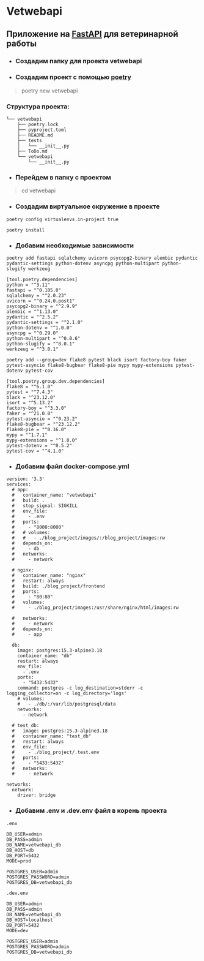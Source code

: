 # Vetwebapi
## Приложение на [FastAPI](https://fastapi.tiangolo.com/) для ветеринарной работы
* ### Создадим папку для проекта vetwebapi
* ### Создадим проект с помощью [poetry](https://python-poetry.org/)
> poetry new vetwebapi

### Структура проекта:

```
└── vetwebapi
    ├── poetry.lock
    ├── pyproject.toml
    ├── README.md
    ├── tests
    │   └── __init__.py
    ├── ToDo.md
    └── vetwebapi
        └── __init__.py
```

* ### Перейдем в папку с проектом
> cd vetwebapi

* ### Создадим виртуальное окружение в проекте
```
poetry config virtualenvs.in-project true

poetry install
```
* ### Добавим необходимые зависимости

```
poetry add fastapi sqlalchemy uvicorn psycopg2-binary alembic pydantic pydantic-settings python-dotenv asyncpg python-multipart python-slugify werkzeug
```
```
[tool.poetry.dependencies]
python = "^3.11"
fastapi = "^0.105.0"
sqlalchemy = "^2.0.23"
uvicorn = "^0.24.0.post1"
psycopg2-binary = "^2.9.9"
alembic = "^1.13.0"
pydantic = "^2.5.2"
pydantic-settings = "^2.1.0"
python-dotenv = "^1.0.0"
asyncpg = "^0.29.0"
python-multipart = "^0.0.6"
python-slugify = "^8.0.1"
werkzeug = "^3.0.1"
```

```
poetry add --group=dev flake8 pytest black isort factory-boy faker pytest-asyncio flake8-bugbear flake8-pie mypy mypy-extensions pytest-dotenv pytest-cov
```
```
[tool.poetry.group.dev.dependencies]
flake8 = "^6.1.0"
pytest = "^7.4.3"
black = "^23.12.0"
isort = "^5.13.2"
factory-boy = "^3.3.0"
faker = "^21.0.0"
pytest-asyncio = "^0.23.2"
flake8-bugbear = "^23.12.2"
flake8-pie = "^0.16.0"
mypy = "^1.7.1"
mypy-extensions = "^1.0.0"
pytest-dotenv = "^0.5.2"
pytest-cov = "^4.1.0"
```
* ### Добавим файл docker-compose.yml
```
version: '3.3'
services:
  # app:
  #   container_name: "vetwebapi"
  #   build: .
  #   stop_signal: SIGKILL
  #   env_file:
  #     - .env
  #   ports:
  #     - "8000:8000"
  #   # volumes:
  #   #   - ./blog_project/images/:/blog_project/images:rw
  #   depends_on:
  #     - db
  #   networks:
  #     - network

  # nginx:
  #   container_name: "nginx"
  #   restart: always
  #   build: ./blog_project/frontend
  #   ports:
  #     - "80:80"
  #   volumes:
  #     - ./blog_project/images:/usr/share/nginx/html/images:rw

  #   networks:
  #     - network
  #   depends_on:
  #     - app

  db:
    image: postgres:15.3-alpine3.18
    container_name: "db"
    restart: always
    env_file:
      - .env
    ports:
      - "5432:5432"
    command: postgres -c log_destination=stderr -c logging_collector=on -c log_directory='logs'
    # volumes:
    #   - ./db/:/var/lib/postgresql/data
    networks:
      - network
  
  # test_db:
  #   image: postgres:15.3-alpine3.18
  #   container_name: "test_db"
  #   restart: always
  #   env_file:
  #     - ./blog_project/.test.env
  #   ports:
  #     - "5433:5432"
  #   networks:
  #     - network

networks:
  network:
    driver: bridge
```
* ### Добавим .env и .dev.env файл в корень проекта
```
.env

DB_USER=admin
DB_PASS=admin
DB_NAME=vetwebapi_db
DB_HOST=db
DB_PORT=5432
MODE=prod

POSTGRES_USER=admin
POSTGRES_PASSWORD=admin
POSTGRES_DB=vetwebapi_db
```
```
.dev.env

DB_USER=admin
DB_PASS=admin
DB_NAME=vetwebapi_db
DB_HOST=localhost
DB_PORT=5432
MODE=dev

POSTGRES_USER=admin
POSTGRES_PASSWORD=admin
POSTGRES_DB=vetwebapi_db
```



